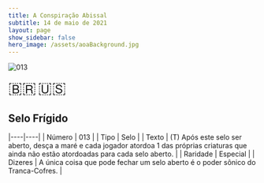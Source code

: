 ```yaml
---
title: A Conspiração Abissal
subtitle: 14 de maio de 2021
layout: page
show_sidebar: false
hero_image: /assets/aoaBackground.jpg
---
```


![013](https://cards-keyforge.s3.eu-north-1.amazonaws.com/media/pt/tac/013.png)

<span title="Português" style="font-size: 32px;cursor: pointer;" onclick="javascript:document.querySelector('img[alt=\'013\']').src=document.querySelector('img[alt=\'013\']').src.replace(/media\/[^/]+/, 'media/pt')">🇧🇷</span>
<span title="English" style="font-size: 32px;cursor: pointer;" onclick="javascript:document.querySelector('img[alt=\'013\']').src=document.querySelector('img[alt=\'013\']').src.replace(/media\/[^/]+/, 'media/en')">🇺🇸</span>

## Selo Frígido

|----|----|
| Número | 013 |
| Tipo | Selo |
| Texto | (T) Após este selo ser aberto, desça  a maré e cada jogador atordoa 1 das  próprias criaturas que ainda não estão  atordoadas para cada selo aberto. |
| Raridade | Especial |
| Dizeres | A única coisa que pode fechar um selo aberto  é o poder sônico do Tranca-Cofres. |
